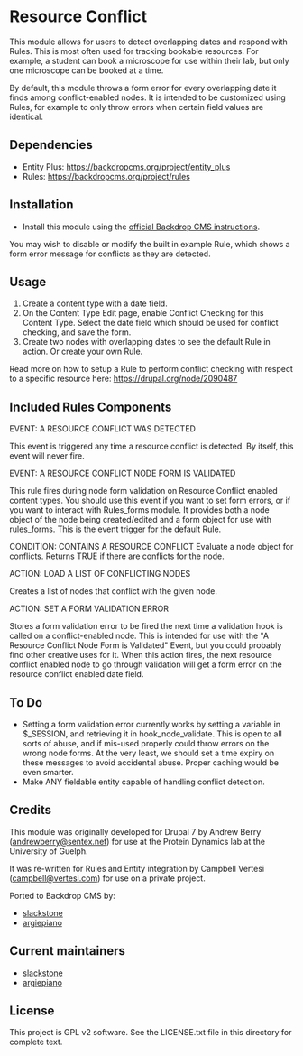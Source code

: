 Resource Conflict
==================

This module allows for users to detect overlapping dates and respond with Rules.
This is most often used for tracking bookable resources.  For example, a student
can book a microscope for use within their lab, but only one microscope can be
booked at a time.

By default, this module throws a form error for every overlapping date it finds
among conflict-enabled nodes. It is intended to be customized using Rules, for
example to only throw errors when certain field values are identical.

Dependencies
------------

- Entity Plus: https://backdropcms.org/project/entity_plus
- Rules: https://backdropcms.org/project/rules

Installation
------------

- Install this module using the [official Backdrop CMS instructions](https://backdropcms.org/guide/modules).

You may wish to disable or modify the built in example Rule, which shows a form
error message for conflicts as they are detected.

Usage
-----

1. Create a content type with a date field.
2. On the Content Type Edit page, enable Conflict Checking for this Content Type. Select the date field which should be used for conflict checking, and save the form.
3. Create two nodes with overlapping dates to see the default Rule in action. Or create your own Rule.

Read more on how to setup a Rule to perform conflict checking with respect to a
specific resource here: https://drupal.org/node/2090487


Included Rules Components
-------------------------

EVENT: A RESOURCE CONFLICT WAS DETECTED

This event is triggered any time a resource conflict is detected. By itself,
this event will never fire.


EVENT: A RESOURCE CONFLICT NODE FORM IS VALIDATED

This rule fires during node form validation on Resource Conflict enabled content
types. You should use this event if you want to set form errors, or if you want
to interact with Rules_forms module. It provides both a node object of the node
being created/edited and a form object for use with rules_forms. This is the
event trigger for the default Rule.


CONDITION: CONTAINS A RESOURCE CONFLICT
Evaluate a node object for conflicts. Returns TRUE if there are conflicts for
the node.


ACTION: LOAD A LIST OF CONFLICTING NODES

Creates a list of nodes that conflict with the given node.


ACTION: SET A FORM VALIDATION ERROR

Stores a form validation error to be fired the next time a validation hook is
called on a conflict-enabled node. This is intended for use with the "A Resource
Conflict Node Form is Validated" Event, but you could probably find other
creative uses for it. When this action fires, the next resource conflict enabled
node to go through validation will get a form error on the resource conflict
enabled date field.

To Do
-----

* Setting a form validation error currently works by setting a variable in $_SESSION, and retrieving it in hook_node_validate. This is open to all sorts of abuse, and if mis-used properly could throw errors on the wrong node forms. At the very least, we should set a time expiry on these messages to avoid accidental abuse. Proper caching would be even smarter.
* Make ANY fieldable entity capable of handling conflict detection.


Credits
------

This module was originally developed for Drupal 7 by Andrew Berry (andrewberry@sentex.net)
for use at the Protein Dynamics lab at the University of Guelph.

It was re-written for Rules and Entity integration by Campbell Vertesi
(campbell@vertesi.com) for use on a private project.

Ported to Backdrop CMS by:
- [slackstone](https://github.com/slackstone)
- [argiepiano](https://github.com/argiepiano)

Current maintainers
-------------------
- [slackstone](https://github.com/slackstone)
- [argiepiano](https://github.com/argiepiano)

License
-------

This project is GPL v2 software. See the LICENSE.txt file in this directory for
complete text.